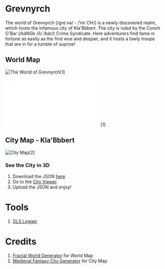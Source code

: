 Grevnyrch
=========
The world of Grevnyrch (/ɡreːvə/ - /ˈnir CH/) is a newly discovered realm, which hosts the infamous city of Kla'Bbbert.
The city is ruled by the Conch O'Bar (/käNGk /ō/ /bär/) Crime Syndicate.
Here adventurers find fame in fortune as easily as the find woe and despair, and it hosts a lowly troupe that are in for a tumble of suprise!

World Map
---------
![The World of Grevnyrch](./Grevnyrch.png)[1]

![HD World Map](./Grevnyrch.html) [1]


City Map - Kla'Bbbert
---------------------

![City Map](./klabbbert.png)[2]


### See the City in 3D
1. Download the JSON [here](./klabbbert.json)
2. Go to the [City Viewer](https://watabou.itch.io/city-viewer)
3. Upload the JSON and enjoy!

Tools
=====
1. [GLS Logger](https://actuallyfro.github.io/Grevnyrch/01_GLS/GLSL.html)

Credits
=======
1. [Fractal World Generator](https://donjon.bin.sh/code/world/) for World Map
2. [Medieval Fantasy City Generator](https://watabou.itch.io/medieval-fantasy-city-generator) for City Map

